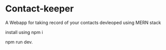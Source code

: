 # Contact-keeper
A Webapp for taking record of your contacts devleoped using MERN stack

install using npm i

npm run dev.

